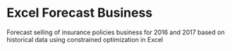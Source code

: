 # Excel Forecast Business

Forecast selling of insurance policies business for 2016 and 2017 based on historical data using constrained optimization in Excel
